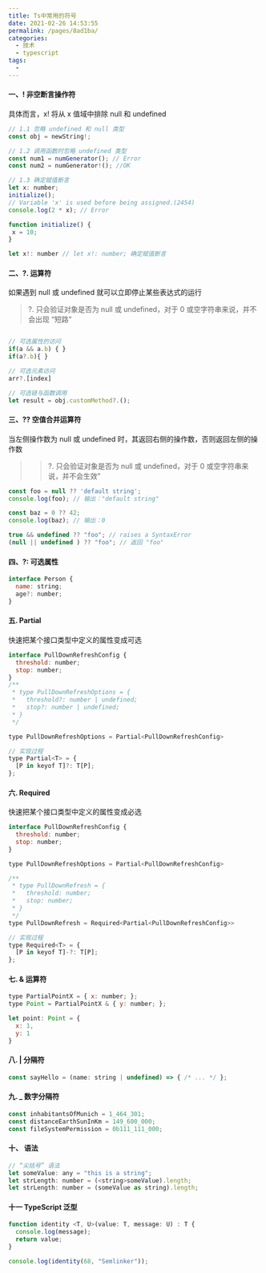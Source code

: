 ```yaml
---
title: Ts中常用的符号
date: 2021-02-26 14:53:55
permalink: /pages/8ad1ba/
categories:
  - 技术
  - typescript
tags:
  - 
---
```

#### 一、! 非空断言操作符
 具体而言，x! 将从 x 值域中排除 null 和 undefined

 ```js
 // 1.1 忽略 undefined 和 null 类型
 const obj = newString!;

// 1.2 调用函数时忽略 undefined 类型
const num1 = numGenerator(); // Error
const num2 = numGenerator!(); //OK

// 1.3 确定赋值断言
let x: number;
initialize();
// Variable 'x' is used before being assigned.(2454)
console.log(2 * x); // Error

function initialize() {
  x = 10;
}

let x!: number // let x!: number; 确定赋值断言

 ```

#### 二、?. 运算符

如果遇到 null 或 undefined 就可以立即停止某些表达式的运行

>  ?. 只会验证对象是否为 null 或 undefined，对于 0 或空字符串来说，并不会出现 “短路”

```js

// 可选属性的访问
if(a && a.b) { } 
if(a?.b){ }

// 可选元素访问
arr?.[index]

// 可选链与函数调用
let result = obj.customMethod?.();

```

#### 三、?? 空值合并运算符

当左侧操作数为 null 或 undefined 时，其返回右侧的操作数，否则返回左侧的操作数

> >  ?. 只会验证对象是否为 null 或 undefined，对于 0 或空字符串来说，并不会生效”

```js
const foo = null ?? 'default string';
console.log(foo); // 输出："default string"

const baz = 0 ?? 42;
console.log(baz); // 输出：0

true && undefined ?? "foo"; // raises a SyntaxError
(null || undefined ) ?? "foo"; // 返回 "foo"
```

#### 四、?: 可选属性

```js
interface Person {
  name: string;
  age?: number;
}
```

#### 五. Partial

快速把某个接口类型中定义的属性变成可选

```js
interface PullDownRefreshConfig {
  threshold: number;
  stop: number;
}
/**
 * type PullDownRefreshOptions = {
 *   threshold?: number | undefined;
 *   stop?: number | undefined;
 * }
 */ 

type PullDownRefreshOptions = Partial<PullDownRefreshConfig>

// 实现过程
type Partial<T> = {
  [P in keyof T]?: T[P];
};
```
#### 六. Required

快速把某个接口类型中定义的属性变成必选

```js
interface PullDownRefreshConfig {
  threshold: number;
  stop: number;
}

type PullDownRefreshOptions = Partial<PullDownRefreshConfig>

/**
 * type PullDownRefresh = {
 *   threshold: number;
 *   stop: number;
 * }
 */
type PullDownRefresh = Required<Partial<PullDownRefreshConfig>>

// 实现过程
type Required<T> = {
  [P in keyof T]-?: T[P];
};
```

#### 七. & 运算符

```js
type PartialPointX = { x: number; };
type Point = PartialPointX & { y: number; };

let point: Point = {
  x: 1,
  y: 1
}
```
#### 八. | 分隔符

```js
const sayHello = (name: string | undefined) => { /* ... */ };
```

#### 九. _ 数字分隔符

```js
const inhabitantsOfMunich = 1_464_301;
const distanceEarthSunInKm = 149_600_000;
const fileSystemPermission = 0b111_111_000;
```

#### 十、<Type> 语法

```js
// “尖括号” 语法
let someValue: any = "this is a string";
let strLength: number = (<string>someValue).length;
let strLength: number = (someValue as string).length;
```

#### 十一 TypeScript 泛型

```js
function identity <T, U>(value: T, message: U) : T {
  console.log(message);
  return value;
}

console.log(identity(68, "Semlinker"));
```
